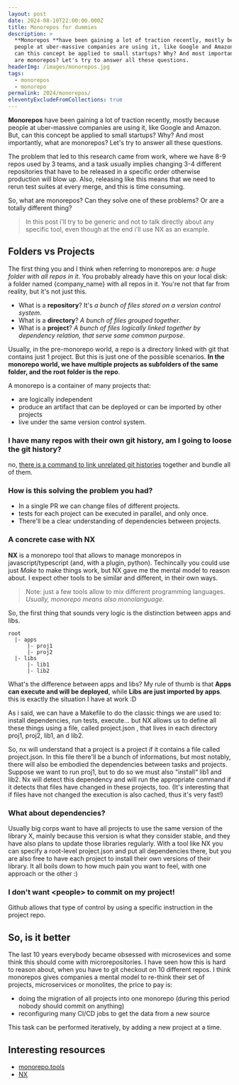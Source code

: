 ```yaml
---
layout: post
date: 2024-08-10T22:00:00.000Z
title: Monorepos for dummies
description: >
  **Monorepos **have been gaining a lot of traction recently, mostly because
  people at uber-massive companies are using it, like Google and Amazon. But,
  can this concept be applied to small startups? Why? And most importantly, what
  are monorepos? Let's try to answer all these questions.
headerImg: /images/monorepos.jpg
tags:
  - monorepos
  - monorepo
permalink: 2024/monorepos/
eleventyExcludeFromCollections: true
---
```


**Monorepos** have been gaining a lot of traction recently, mostly because people at uber-massive companies are using it, like Google and Amazon. But, can this concept be applied to small startups? Why? And most importantly, what are monorepos? Let's try to answer all these questions.

The problem that led to this research came from work, where we have 8-9 repos used by 3 teams, and a task usually implies changing 3-4 different repositories that have to be released in a specific order otherwise production will blow up. Also, releasing like this means that we need to rerun test suites at every merge, and this is time consuming.

So, what are monorepos? Can they solve one of these problems? Or are a totally different thing?

> In this post i'll try to be generic and not to talk directly about any specific tool, even though at the end i'll use NX as an example.

## Folders vs Projects

The first thing you and I think when referring to monorepos are: *a huge folder with all repos in it*. You probably already have this on your local disk: a folder named {company\_name} with all repos in it. You're not that far from reality, but it's not just this.

* What is a **repository**? It's *a bunch of files stored on a version control system*.
* What is a **directory**? *A bunch of files grouped together*.
* What is a **project**? *A bunch of files logically linked together by dependency relation, that serve some common purpose*.

Usually, in the pre-monorepo world, a repo is a directory linked with git that contains just 1 project. But this is just one of the possible scenarios. **In the monorepo world, we have multiple projects as subfolders of the same folder, and the root folder is the repo**.

A monorepo is a container of many projects that:

* are logically independent
* produce an artifact that can be deployed or can be imported by other projects
* live under the same version control system.

### I have many repos with their own git history, am I going to loose the git history?

no, [there is a command to link unrelated git histories](https://gfscott.com/blog/merge-git-repos-and-keep-commit-history/) together and bundle all of them. 

### How is this solving the problem you had?

* In a single PR we can change files of different projects.
* tests for each project can be executed in parallel, and only once.
* There'll be a clear understanding of dependencies between projects.

### &#x20;A concrete case with NX

**NX** is a monorepo tool that allows to manage monorepos in javascript/typescript (and, with a plugin, python). Techincally you could use just *Make* to make things work, but NX gave me the mental model to reason about. I expect other tools to be similar and different, in their own ways.

> Note: just a few tools allow to mix different programming languages. *Usually, monorepo means also monolanguage*.

So, the first thing that sounds very logic is the distinction between apps and libs.

```
root
  |- apps
      |- proj1 
      |- proj2
  |- libs
      |- lib1
      |- lib2
```

What's the difference between apps and libs? My rule of thumb is that **Apps can execute and will be deployed**, while **Libs are just imported by apps**. this is exactly the situation I have at work :D

As i said, we can have a Makefile to do the classic things we are used to: install dependencies, run tests, execute... but NX allows us to define all these things using a file, called project.json , that lives in each directory proj1, proj2, lib1, an d lib2.

So, nx will understand that a project is a project if it contains a file called project.json. In this file there'll be a bunch of informations, but most notably, there will also be embodied the dependencies between tasks and projects. Suppose we want to run proj1, but to do so we must also "install“ lib1 and lib2. Nx will detect this dependency and will run the appropriate command if it detects that files have changed in these projects, too. (It's interesting that if files have not changed the execution is also cached, thus it's very fast!)

### What about dependencies?

Usually big corps want to have all projects to use the same version of the library X, mainly because this version is what they consider stable, and they have also plans to update those libraries regularly. With a tool like NX you can specify a root-level project.json and put all dependencies there, but you are also free to have each project to install their own versions of their library. It all boils down to how much pain you want to feel, with one approach or the other :)

### I don't want \<people> to commit on my project!

Github allows that type of control by using a specific instruction in the project repo.

## So, is it better

The last 10 years everybody became obsessed with microsevices and some think this should come with microrepositories. I have seen how this is hard to reason about, when you have to git checkout on 10 different repos. I think monorepos gives companies a mental model to re-think their set of projects, microservices or monolites, the price to pay is:

* doing the migration of all projects into one monorepo (during this period nobody should commit on anything)
* reconfiguring many CI/CD jobs to get the data from a new source

This task can be performed iteratively, by adding a new project at a time.

## Interesting resources

* [monorepo.tools](https://monorepo.tools/ "monorepo tools")
* [NX](https://nx.dev/ "NX")
